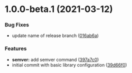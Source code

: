 # 1.0.0-beta.1 (2021-03-12)


### Bug Fixes

* update name of release branch ([016ab6a](https://github.com/gsi-chao/fluvx/commit/016ab6acfb1f63b0ea24ce50c2cf593fa8529781))


### Features

* **semver:** add semver command ([397a7c0](https://github.com/gsi-chao/fluvx/commit/397a7c00f4cf4eb1bfc3bae038fe95426e80e7d8))
* initial commit with basic library configuration ([39d66f0](https://github.com/gsi-chao/fluvx/commit/39d66f0ab113d0684ae4dbdc9a6a5fad960a76fc))

